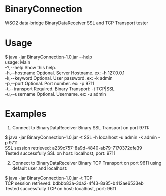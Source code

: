 # BinaryConnection
WSO2 data-bridge BinaryDataReceiver SSL and TCP Transport tester

# Usage
$ java -jar BinaryConnection-1.0.jar --help  
usage: Main  
 -?,--help              Show this help.  
 -h,--hostname <arg>    Optional. Server Hostname. ex: -h 127.0.0.1  
 -k,--keyword <arg>     Optional. User password. ex: -k admin  
 -p,--port <arg>        Optional. Port number. ex: -p 9711  
 -t,--transport <arg>   Required. Binary Transport: -t TCP|SSL  
 -u,--username <arg>    Optional. Username. ex: -u admin  

# Examples
1) Connect to BinaryDataReceiver Binary SSL Transport on port 9711:  

$ java -jar BinaryConnection-1.0.jar -t SSL -h localhost -u admin -k admin -p 9711  
SSL session retrieved: a239c757-8a9d-4840-ab79-7170372dfe39  
Tested successfully SSL on host: localhost, port: 9711  

2) Connect to BinaryDataReceiver Binary TCP Transport on port 9611 using default user and localhost:  

$ java -jar BinaryConnection-1.0.jar -t TCP  
TCP session retrieved: bdbbb83a-3da2-4f43-8a85-b412ae6533eb  
Tested successfully TCP on host: localhost, port: 9611  

